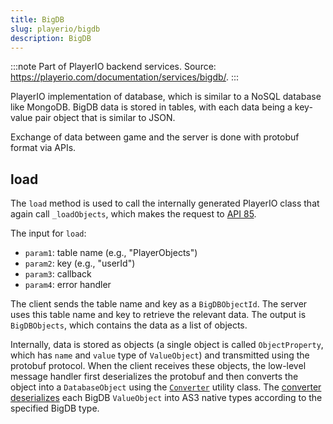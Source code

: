```yaml
---
title: BigDB
slug: playerio/bigdb
description: BigDB
---
```


:::note
Part of PlayerIO backend services. Source: https://playerio.com/documentation/services/bigdb/.
:::

PlayerIO implementation of database, which is similar to a NoSQL database like MongoDB. BigDB data is stored in tables, with each data being a key-value pair object that is similar to JSON.

Exchange of data between game and the server is done with protobuf format via APIs.

## load

The `load` method is used to call the internally generated PlayerIO class that again call `_loadObjects`, which makes the request to [API 85](/api-server#api-85).

The input for `load`:

- `param1`: table name (e.g., "PlayerObjects")
- `param2`: key (e.g., "userId")
- `param3`: callback
- `param4`: error handler

The client sends the table name and key as a `BigDBObjectId`. The server uses this table name and key to retrieve the relevant data. The output is `BigDBObjects`, which contains the data as a list of objects.

Internally, data is stored as objects (a single object is called `ObjectProperty`, which has `name` and `value` type of `ValueObject`) and transmitted using the protobuf protocol. When the client receives these objects, the low-level message handler first deserializes the protobuf and then converts the object into a `DatabaseObject` using the [`Converter`](/playerio/utils/converter) utility class. The [converter deserializes](/playerio/utils/converter#deserializevalueobject) each BigDB `ValueObject` into AS3 native types according to the specified BigDB type.
